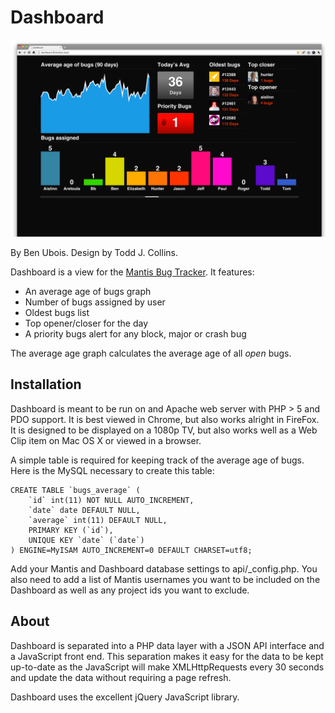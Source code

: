 Dashboard
=========

![Dashboard Screenshot](https://raw.githubusercontent.com/flickerbox/dashboard/screenshot/screenshot.png)

By Ben Ubois. Design by Todd J. Collins.

Dashboard is a view for the [Mantis Bug Tracker](http://www.mantisbt.org/). It features:

* An average age of bugs graph
* Number of bugs assigned by user
* Oldest bugs list
* Top opener/closer for the day
* A priority bugs alert for any block, major or crash bug

The average age graph calculates the average age of all _open_ bugs. 

Installation
------------

Dashboard is meant to be run on and Apache web server with PHP > 5 and PDO support. It is best viewed in Chrome, but also works alright in FireFox. It is designed to be displayed on a 1080p TV, but also works well as a Web Clip item on Mac OS X or viewed in a browser.

A simple table is required for keeping track of the average age of bugs. Here is the MySQL necessary to create this table:

	CREATE TABLE `bugs_average` (
		`id` int(11) NOT NULL AUTO_INCREMENT,
		`date` date DEFAULT NULL,
		`average` int(11) DEFAULT NULL,
		PRIMARY KEY (`id`),
		UNIQUE KEY `date` (`date`)
	) ENGINE=MyISAM AUTO_INCREMENT=0 DEFAULT CHARSET=utf8;

Add your Mantis and Dashboard database settings to api/_config.php. You also need to add a list of Mantis usernames you want to be included on the Dashboard as well as any project ids you want to exclude.

About
-----

Dashboard is separated into a PHP data layer with a JSON API interface and a JavaScript front end. This separation makes it easy for the data to be kept up-to-date as the JavaScript will make XMLHttpRequests every 30 seconds and update the data without requiring a page refresh. 

Dashboard uses the excellent jQuery JavaScript library.
